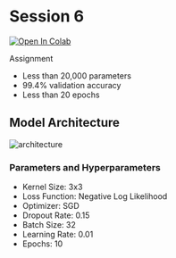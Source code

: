 # Session 6 

[![Open In Colab](https://colab.research.google.com/assets/colab-badge.svg)](https://colab.research.google.com/drive/1UiFiZJBYV5gfDmVcNr9YeMMLa54DIdtK#scrollTo=8fDefDhaFlwH)

Assignment
- Less than 20,000 parameters
- 99.4% validation accuracy
- Less than 20 epochs

## Model Architecture

![architecture](architecture.png)

### Parameters and Hyperparameters

- Kernel Size: 3x3
- Loss Function: Negative Log Likelihood
- Optimizer: SGD
- Dropout Rate: 0.15
- Batch Size: 32
- Learning Rate: 0.01
- Epochs: 10
